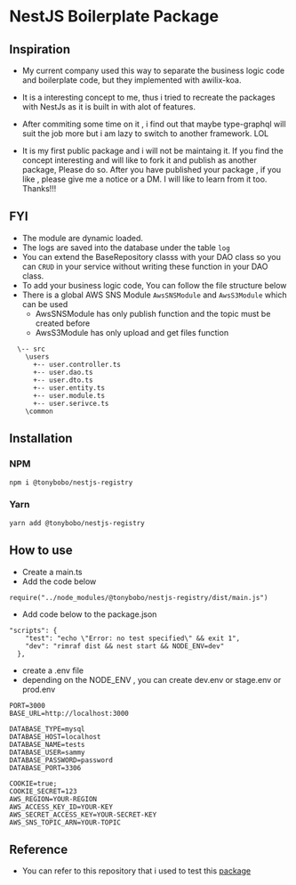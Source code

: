 # NestJS Boilerplate Package

## Inspiration

- My current company used this way to separate the business logic code and boilerplate code, but they implemented with awilix-koa.

- It is a interesting concept to me, thus i tried to recreate the packages with NestJs as it is built in with alot of features.

- After commiting some time on it , i find out that maybe type-graphql will suit the job more but i am lazy to switch to another framework. LOL

- It is my first public package and i will not be maintaing it. If you find the concept interesting and will like to fork it and publish as another package, Please do so. After you have published your package , if you like , please give me a notice or a DM. I will like to learn from it too. Thanks!!!

## FYI

- The module are dynamic loaded.
- The logs are saved into the database under the table `log`
- You can extend the BaseRepository classs with your DAO class so you can `CRUD` in your service without writing these function in your DAO class.
- To add your business logic code, You can follow the file structure below
- There is a global AWS SNS Module `AwsSNSModule` and `AwsS3Module` which can be used
  - AwsSNSModule has only publish function and the topic must be created before
  - AwsS3Module has only upload and get files function

```
  \-- src
    \users
      +-- user.controller.ts
      +-- user.dao.ts
      +-- user.dto.ts
      +-- user.entity.ts
      +-- user.module.ts
      +-- user.serivce.ts
    \common

```

## Installation

### NPM

`npm i @tonybobo/nestjs-registry `

### Yarn

`yarn add @tonybobo/nestjs-registry`

## How to use

- Create a main.ts
- Add the code below

```
require("../node_modules/@tonybobo/nestjs-registry/dist/main.js")
```

- Add code below to the package.json

```
"scripts": {
    "test": "echo \"Error: no test specified\" && exit 1",
    "dev": "rimraf dist && nest start && NODE_ENV=dev"
  },
```

- create a .env file
- depending on the NODE_ENV , you can create dev.env or stage.env or prod.env

```
PORT=3000
BASE_URL=http://localhost:3000

DATABASE_TYPE=mysql
DATABASE_HOST=localhost
DATABASE_NAME=tests
DATABASE_USER=sammy
DATABASE_PASSWORD=password
DATABASE_PORT=3306

COOKIE=true;
COOKIE_SECRET=123
AWS_REGION=YOUR-REGION
AWS_ACCESS_KEY_ID=YOUR-KEY
AWS_SECRET_ACCESS_KEY=YOUR-SECRET-KEY
AWS_SNS_TOPIC_ARN=YOUR-TOPIC
```

## Reference

- You can refer to this repository that i used to test this [package](https://github.com/Tonybobo/nestjs-registry-test-package)
